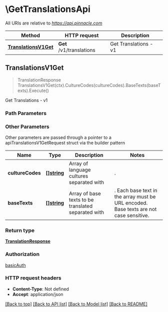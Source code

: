 # \GetTranslationsApi

All URIs are relative to *https://api.pinnacle.com*

Method | HTTP request | Description
------------- | ------------- | -------------
[**TranslationsV1Get**](GetTranslationsApi.md#TranslationsV1Get) | **Get** /v1/translations | Get Translations - v1



## TranslationsV1Get

> TranslationResponse TranslationsV1Get(ctx).CultureCodes(cultureCodes).BaseTexts(baseTexts).Execute()

Get Translations - v1



### Path Parameters



### Other Parameters

Other parameters are passed through a pointer to a apiTranslationsV1GetRequest struct via the builder pattern


Name | Type | Description  | Notes
------------- | ------------- | ------------- | -------------
 **cultureCodes** | [**[]string**](string.md) | Array of language cultures separated with |. | 
 **baseTexts** | [**[]string**](string.md) | Array of base texts to be translated separated with |. Each base text in the array must be URL encoded. Base texts are not case sensitive. | 

### Return type

[**TranslationResponse**](TranslationResponse.md)

### Authorization

[basicAuth](../README.md#basicAuth)

### HTTP request headers

- **Content-Type**: Not defined
- **Accept**: application/json

[[Back to top]](#) [[Back to API list]](../README.md#documentation-for-api-endpoints)
[[Back to Model list]](../README.md#documentation-for-models)
[[Back to README]](../README.md)


